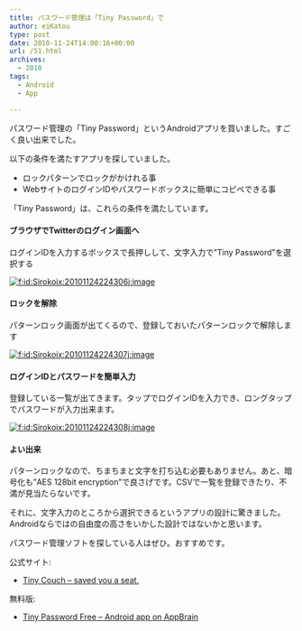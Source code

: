 ```yaml
---
title: パスワード管理は「Tiny Password」で
author: eiKatou
type: post
date: 2010-11-24T14:00:16+00:00
url: /51.html
archives:
  - 2010
tags:
  - Android
  - App

---
```

<div class="section">
  <p>
    パスワード管理の「Tiny Password」というAndroidアプリを買いました。すごく良い出来でした。
  </p>
  
  <p>
    以下の条件を満たすアプリを探していました。
  </p>
  
  <ul>
    <li>
      ロックパターンでロックがかけれる事
    </li>
    <li>
      WebサイトのログインIDやパスワードボックスに簡単にコピペできる事
    </li>
  </ul>
  
  <p>
    「Tiny Password」は、これらの条件を満たしています。
  </p>
  
  <h4>
    ブラウザでTwitterのログイン画面へ
  </h4>
  
  <p>
    ログインIDを入力するボックスで長押しして、文字入力で&#8221;Tiny Password&#8221;を選択する
  </p>
  
  <p>
    <a href="http://f.hatena.ne.jp/Sirokoix/20101124224306" class="hatena-fotolife" target="_blank"><img src="http://cdn-ak.f.st-hatena.com/images/fotolife/S/Sirokoix/20101124/20101124224306.jpg" alt="f:id:Sirokoix:20101124224306j:image" title="f:id:Sirokoix:20101124224306j:image" class="hatena-fotolife" /></a>
  </p>
  
  <h4>
    ロックを解除
  </h4>
  
  <p>
    パターンロック画面が出てくるので、登録しておいたパターンロックで解除します
  </p>
  
  <p>
    <a href="http://f.hatena.ne.jp/Sirokoix/20101124224307" class="hatena-fotolife" target="_blank"><img src="http://cdn-ak.f.st-hatena.com/images/fotolife/S/Sirokoix/20101124/20101124224307.jpg" alt="f:id:Sirokoix:20101124224307j:image" title="f:id:Sirokoix:20101124224307j:image" class="hatena-fotolife" /></a>
  </p>
  
  <h4>
    ログインIDとパスワードを簡単入力
  </h4>
  
  <p>
    登録している一覧が出てきます。タップでログインIDを入力でき、ロングタップでパスワードが入力出来ます。
  </p>
  
  <p>
    <a href="http://f.hatena.ne.jp/Sirokoix/20101124224308" class="hatena-fotolife" target="_blank"><img src="http://cdn-ak.f.st-hatena.com/images/fotolife/S/Sirokoix/20101124/20101124224308.jpg" alt="f:id:Sirokoix:20101124224308j:image" title="f:id:Sirokoix:20101124224308j:image" class="hatena-fotolife" /></a>
  </p>
  
  <h4>
    よい出来
  </h4>
  
  <p>
    パターンロックなので、ちまちまと文字を打ち込む必要もありません。あと、暗号化も&#8221;AES 128bit encryption&#8221;で良さげです。CSVで一覧を登録できたり、不満が見当たらないです。
  </p>
  
  <p>
    それに、文字入力のところから選択できるというアプリの設計に驚きました。Androidならではの自由度の高さをいかした設計ではないかと思います。
  </p>
  
  <p>
    パスワード管理ソフトを探している人はぜひ。おすすめです。
  </p>
  
  <p>
    公式サイト:
  </p>
  
  <ul>
    <li>
      <a href="http://tinycouch.com/" target="_blank">Tiny Couch &#8211; saved you a seat.</a>
    </li>
  </ul>
  
  <p>
    無料版:
  </p>
  
  <ul>
    <li>
      <a href="http://www.appbrain.com/app/tiny-password-free/com.tinycouch.android.freepassword" target="_blank">Tiny Password Free &#8211; Android app on AppBrain</a>
    </li>
  </ul>
</div>
